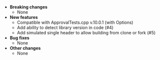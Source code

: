 <!-- See the [v.x.y.z milestone](https://github.com/approvals/ApprovalTests.cpp.Qt/milestone/__MILESTONE_NUMBER__?closed=1) for the full list of changes. -->

* **Breaking changes**
    * None
* **New features**
    * Compatible with ApprovalTests.cpp v.10.0.1 (with Options)
    * Add ability to detect library version in code (#4)
    * Add simulated single header to allow building from clone or fork (#5)
* **Bug fixes**
    * None
* **Other changes**
    * None
